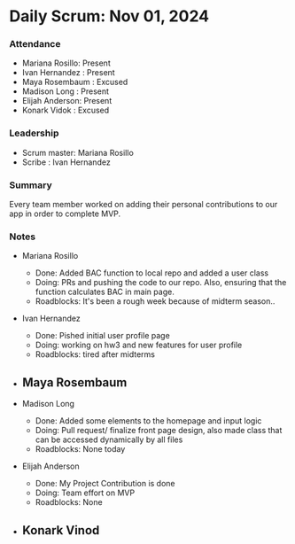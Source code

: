 # Daily Scrum: Nov 01, 2024

### Attendance
- Mariana Rosillo: Present
- Ivan Hernandez : Present
- Maya Rosembaum : Excused
- Madison Long   : Present
- Elijah Anderson: Present
- Konark Vidok   : Excused

### Leadership
- Scrum master: Mariana Rosillo
- Scribe      : Ivan Hernandez

### Summary
Every team member worked on adding their personal contributions to our app in order to complete MVP.

### Notes
- Mariana Rosillo
    - Done: Added BAC function to local repo and added a user class
    - Doing: PRs and pushing the code to our repo. Also, ensuring that the function calculates BAC in main page.
    - Roadblocks: It's been a rough week because of midterm season..

- Ivan Hernandez
    - Done: Pished initial user profile page
    - Doing: working on hw3 and new features for user profile
    - Roadblocks: tired after midterms

- Maya Rosembaum 
    - 

- Madison Long
    - Done: Added some elements to the homepage and input logic
    - Doing: Pull request/ finalize front page design, also made class that can be accessed dynamically by all files
    - Roadblocks: None today

- Elijah Anderson
    - Done: My Project Contribution is done
    - Doing: Team effort on MVP
    - Roadblocks: None

- Konark Vinod
    - 
